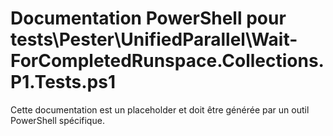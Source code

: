 # Documentation PowerShell pour tests\Pester\UnifiedParallel\Wait-ForCompletedRunspace.Collections.P1.Tests.ps1

Cette documentation est un placeholder et doit être générée par un outil PowerShell spécifique.
